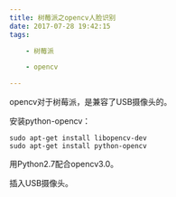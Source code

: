 ```yaml
---
title: 树莓派之opencv人脸识别
date: 2017-07-28 19:42:15
tags:

	- 树莓派

	- opencv

---
```


opencv对于树莓派，是兼容了USB摄像头的。





安装python-opencv：

```
sudo apt-get install libopencv-dev
sudo apt-get install python-opencv
```





用Python2.7配合opencv3.0。

插入USB摄像头。



